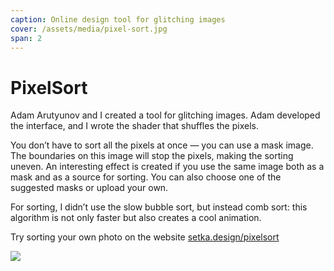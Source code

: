 ```yaml
---
caption: Online design tool for glitching images
cover: /assets/media/pixel-sort.jpg
span: 2
---
```


# PixelSort

Adam Arutyunov and I created a tool for glitching images. Adam developed the interface, and I wrote the shader that shuffles the pixels.

You don’t have to sort all the pixels at once — you can use a mask image. The boundaries on this image will stop the pixels, making the sorting uneven. An interesting effect is created if you use the same image both as a mask and as a source for sorting. You can also choose one of the suggested masks or upload your own.

For sorting, I didn’t use the slow bubble sort, but instead comb sort: this algorithm is not only faster but also creates a cool animation.

Try sorting your own photo on the website <a href="https://setka.design/pixelsort/">setka.design/pixelsort</a>

![](/assets/media/pixel-sort.jpg)
